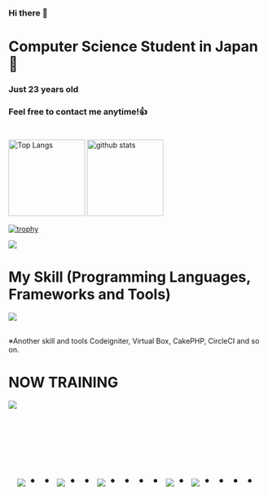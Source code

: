 ### Hi there 👋

<!--
**masa001one/masa001one** is a ✨ _special_ ✨ repository because its `README.md` (this file) appears on your GitHub profile.

Here are some ideas to get you started:

- 🔭 I’m currently working on ...
- 🌱 I’m currently learning ...
- 👯 I’m looking to collaborate on ...
- 🤔 I’m looking for help with ...
- 💬 Ask me about ...
- 📫 How to reach me: ...
- 😄 Pronouns: ...
- ⚡ Fun fact: ...
-->


# Computer Science Student in Japan👋
### Just 23 years old 
### Feel free to contact me anytime!👍
#
<p align="left"> 
  <img alt="Top Langs" height="150px" src="https://github-readme-stats.vercel.app/api/top-langs/?username=masa001one&layout=compact&count_private=true&show_icons=true&theme=onedark" />
  <img alt="github stats" height="150px" src="https://github-readme-stats.vercel.app/api?username=masa001one&count_private=true&show_icons=true&show_icons=true&theme=onedark" />
</p>

[![trophy](https://github-profile-trophy.vercel.app/?username=masa001one&theme=onedark&column=7
)](https://github.com/ryo-ma/github-profile-trophy)


<p align="left">
<a href="kocr001tech@icloud.com"><img src="https://img.shields.io/badge/Gmail-d14836?style=flat-square&logo=Gmail&logoColor=white&link=kocr001tech@icloud.com"/></a>
</p>



# My Skill (Programming Languages, Frameworks and Tools)

<img src="https://skillicons.dev/icons?i=python,java,c,cpp,sqlite,mysql,github,vscode,docker,discord,stackoverflow,linux" /> <br /><br />

  ※Another skill and tools
  Codeigniter, Virtual Box, CakePHP, CircleCI and so on.
  
# NOW TRAINING

<img src="https://skillicons.dev/icons?i=python,docker,vscode,github,stackoverflow,linux" /> <br /><br />

<!-- --------------------------------- :) ---------------------------------- -->

<br><br><br>

<div align="center">
    <h1>
        <img src="https://user-images.githubusercontent.com/44926913/175852850-3fb6c715-1856-41ff-8c1f-94ce3b03b458.gif">・・
        <img src="https://user-images.githubusercontent.com/44926913/175853109-f8850656-6704-4a8a-bee6-9aca154d929b.gif">・・
        <img src="https://user-images.githubusercontent.com/44926913/175853154-5449d974-975e-44a6-ab84-a86031265e40.gif">・・・・
        <img src="https://user-images.githubusercontent.com/44926913/175853109-f8850656-6704-4a8a-bee6-9aca154d929b.gif">・
        <img src="https://user-images.githubusercontent.com/44926913/175853154-5449d974-975e-44a6-ab84-a86031265e40.gif">・・・・
    </h1>
  </div>
<br><br><br>
